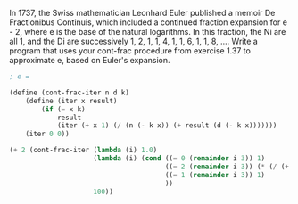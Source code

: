 In 1737, the Swiss mathematician Leonhard Euler published a memoir De Fractionibus Continuis, which included a continued fraction expansion for e - 2, where e is the base of the natural logarithms. In this fraction, the Ni are all 1, and the Di are successively 1, 2, 1, 1, 4, 1, 1, 6, 1, 1, 8, .... Write a program that uses your cont-frac procedure from exercise 1.37 to approximate e, based on Euler's expansion.

```scheme
; e = 

(define (cont-frac-iter n d k)
    (define (iter x result)
        (if (= x k)
            result
            (iter (+ x 1) (/ (n (- k x)) (+ result (d (- k x)))))))
    (iter 0 0))

(+ 2 (cont-frac-iter (lambda (i) 1.0)
                     (lambda (i) (cond ((= 0 (remainder i 3)) 1)
                                       ((= 2 (remainder i 3)) (* (/ (+ i 1) 3) 2))
                                       ((= 1 (remainder i 3)) 1)
                                       ))
                     100))
```

